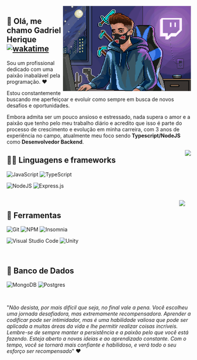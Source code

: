 <img src="Avatar.gif" min-width="400px" max-width="400px" width="350px" align="right" alt="My Avatar">

## 👋 Olá, me chamo **Gadriel Herique** [![wakatime](https://wakatime.com/badge/user/225e1431-3ac6-40b6-9d39-4a2646df4193.svg)](https://wakatime.com/@225e1431-3ac6-40b6-9d39-4a2646df4193)

Sou um profissional dedicado com uma paixão inabalável pela programação. :heart:

Estou constantemente buscando me aperfeiçoar e evoluir como sempre em busca de novos desafios e oportunidades.

Embora admita ser um pouco ansioso e estressado, nada supera o amor e a paixão que tenho pelo meu trabalho diário e acredito que isso é parte do processo de crescimento e evolução em minha carreira, com 3 anos de experiência no campo, atualmente meu foco sendo **Typescript/NodeJS** como **Desenvolvedor Backend**.

<img height="180em" align="right" src="https://github-readme-stats.vercel.app/api?username=gadrielts&show_icons=true&theme=dracula&count_private=true&hide_border=true&locale=pt-br"/>

## :man_technologist: **Linguagens e frameworks**
![JavaScript](https://img.shields.io/badge/JavaScript-F7DF1E?style=for-the-badge&logo=javascript&logoColor=black)
![TypeScript](https://img.shields.io/badge/typescript-%23007ACC.svg?style=for-the-badge&logo=typescript&logoColor=white)

![NodeJS](https://img.shields.io/badge/node.js-6DA55F?style=for-the-badge&logo=node.js&logoColor=white)
![Express.js](https://img.shields.io/badge/express.js-%23404d59.svg?style=for-the-badge&logo=express&logoColor=%2361DAFB)

<br>

<img height="173em" align="right" src="https://github-readme-stats.vercel.app/api/top-langs/?username=gadrielts&layout=compact&langs_count=6&theme=dracula&hide_border=true"/>

## 💼 **Ferramentas**
![Git](https://img.shields.io/badge/git-%23F05033.svg?style=for-the-badge&logo=git&logoColor=white)
![NPM](https://img.shields.io/badge/NPM-%23000000.svg?style=for-the-badge&logo=npm&logoColor=white)
![Insomnia](https://img.shields.io/badge/Insomnia-black?style=for-the-badge&logo=insomnia&logoColor=5849BE)

![Visual Studio Code](https://img.shields.io/badge/Visual%20Studio%20Code-0078d7.svg?style=for-the-badge&logo=visual-studio-code&logoColor=white)
![Unity](https://img.shields.io/badge/Unity-100000?style=for-the-badge&logo=unity&logoColor=white)

<br>

## 🎲 **Banco de Dados**
![MongoDB](https://img.shields.io/badge/MongoDB-%234ea94b.svg?style=for-the-badge&logo=mongodb&logoColor=white)
![Postgres](https://img.shields.io/badge/postgres-%23316192.svg?style=for-the-badge&logo=postgresql&logoColor=white)

<br>

"*Não desista, por mais difícil que seja, no final vale a pena. Você escolheu uma jornada desafiadora, mas extremamente recompensadora. Aprender a codificar pode ser intimidador, mas é uma habilidade valiosa que pode ser aplicada a muitas áreas da vida e lhe permitir realizar coisas incríveis. Lembre-se de sempre manter a persistência e a paixão pelo que você está fazendo. Esteja aberto a novas ideias e ao aprendizado constante. Com o tempo, você se tornará mais confiante e habilidoso, e verá todo o seu esforço ser recompensado*" :heart:

